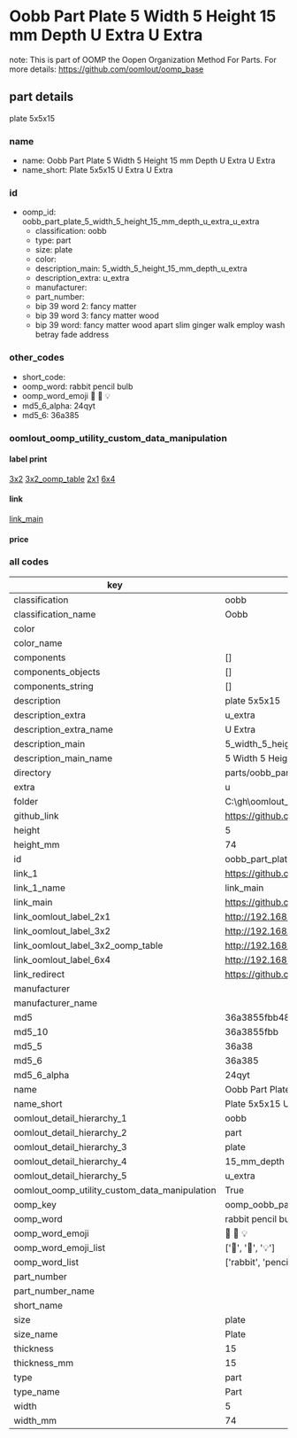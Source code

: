 # Oobb Part Plate 5 Width 5 Height 15 mm Depth U Extra U Extra  

note: This is part of OOMP the Oopen Organization Method For Parts. For more details: https://github.com/oomlout/oomp_base

##  part details
  



plate 5x5x15



### name
* name: Oobb Part Plate 5 Width 5 Height 15 mm Depth U Extra U Extra
* name_short: Plate 5x5x15 U Extra U Extra
### id
* oomp_id: oobb_part_plate_5_width_5_height_15_mm_depth_u_extra_u_extra
  * classification: oobb
  * type: part
  * size: plate
  * color: 
  * description_main: 5_width_5_height_15_mm_depth_u_extra
  * description_extra: u_extra
  * manufacturer: 
  * part_number: 
  * bip 39 word 2: fancy matter
  * bip 39 word 3: fancy matter wood
  * bip 39 word: fancy matter wood apart slim ginger walk employ wash betray fade address

### other_codes
* short_code: 
* oomp_word: rabbit pencil bulb
* oomp_word_emoji :rabbit: :pencil: :bulb:
* md5_6_alpha: 24qyt
* md5_6: 36a385






### oomlout_oomp_utility_custom_data_manipulation
#### label print
[3x2](http://192.168.1.245:1112/?label=oomp%2024qyt)
[3x2_oomp_table](http://192.168.1.108:1112/?label=oomp%2024qyt)
[2x1](http://192.168.1.242:1112/?label=oomp%2024qyt)
[6x4](http://192.168.1.55:1112/?label=oomp%2024qyt)    

#### link

[link_main](https://github.com/oomlout/oomlout_oobb_version_4_generated_parts/tree/main/navigation_oomp/oobb/part/plate/5_width_5_height_15_mm_depth_u_extra/u_extra/part)                              

#### price







### all codes 
| key | value |  
| --- | --- |  
| classification | oobb |  
| classification_name | Oobb |  
| color |  |  
| color_name |  |  
| components | [] |  
| components_objects | [] |  
| components_string | [] |  
| description | plate 5x5x15 |  
| description_extra | u_extra |  
| description_extra_name | U Extra |  
| description_main | 5_width_5_height_15_mm_depth_u_extra |  
| description_main_name | 5 Width 5 Height 15 mm Depth U Extra |  
| directory | parts/oobb_part_plate_5_width_5_height_15_mm_depth_u_extra_u_extra |  
| extra | u |  
| folder | C:\gh\oomlout_oobb_version_4_generated_parts\parts\oobb_part_plate_5_width_5_height_15_mm_depth_u_extra_u_extra |  
| github_link | https://github.com/oomlout/oomlout_oomp_part_src/tree/main/parts/oobb_part_plate_5_width_5_height_15_mm_depth_u_extra_u_extra |  
| height | 5 |  
| height_mm | 74 |  
| id | oobb_part_plate_5_width_5_height_15_mm_depth_u_extra_u_extra |  
| link_1 | https://github.com/oomlout/oomlout_oobb_version_4_generated_parts/tree/main/navigation_oomp/oobb/part/plate/5_width_5_height_15_mm_depth_u_extra/u_extra/part |  
| link_1_name | link_main |  
| link_main | https://github.com/oomlout/oomlout_oobb_version_4_generated_parts/tree/main/navigation_oomp/oobb/part/plate/5_width_5_height_15_mm_depth_u_extra/u_extra/part |  
| link_oomlout_label_2x1 | http://192.168.1.242:1112/?label=oomp%2024qyt |  
| link_oomlout_label_3x2 | http://192.168.1.245:1112/?label=oomp%2024qyt |  
| link_oomlout_label_3x2_oomp_table | http://192.168.1.108:1112/?label=oomp%2024qyt |  
| link_oomlout_label_6x4 | http://192.168.1.55:1112/?label=oomp%2024qyt |  
| link_redirect | https://github.com/oomlout/oomlout_oobb_version_4_generated_parts/tree/main/parts/oobb_plate_05_05_15_ex_u |  
| manufacturer |  |  
| manufacturer_name |  |  
| md5 | 36a3855fbb48fed18865e0a5fa625297 |  
| md5_10 | 36a3855fbb |  
| md5_5 | 36a38 |  
| md5_6 | 36a385 |  
| md5_6_alpha | 24qyt |  
| name | Oobb Part Plate 5 Width 5 Height 15 mm Depth U Extra U Extra |  
| name_short | Plate 5x5x15 U Extra U Extra |  
| oomlout_detail_hierarchy_1 | oobb |  
| oomlout_detail_hierarchy_2 | part |  
| oomlout_detail_hierarchy_3 | plate |  
| oomlout_detail_hierarchy_4 | 15_mm_depth |  
| oomlout_detail_hierarchy_5 | u_extra |  
| oomlout_oomp_utility_custom_data_manipulation | True |  
| oomp_key | oomp_oobb_part_plate_5_width_5_height_15_mm_depth_u_extra_u_extra |  
| oomp_word | rabbit pencil bulb |  
| oomp_word_emoji | :rabbit: :pencil: :bulb: |  
| oomp_word_emoji_list | [':rabbit:', ':pencil:', ':bulb:'] |  
| oomp_word_list | ['rabbit', 'pencil', 'bulb'] |  
| part_number |  |  
| part_number_name |  |  
| short_name |  |  
| size | plate |  
| size_name | Plate |  
| thickness | 15 |  
| thickness_mm | 15 |  
| type | part |  
| type_name | Part |  
| width | 5 |  
| width_mm | 74 |  
